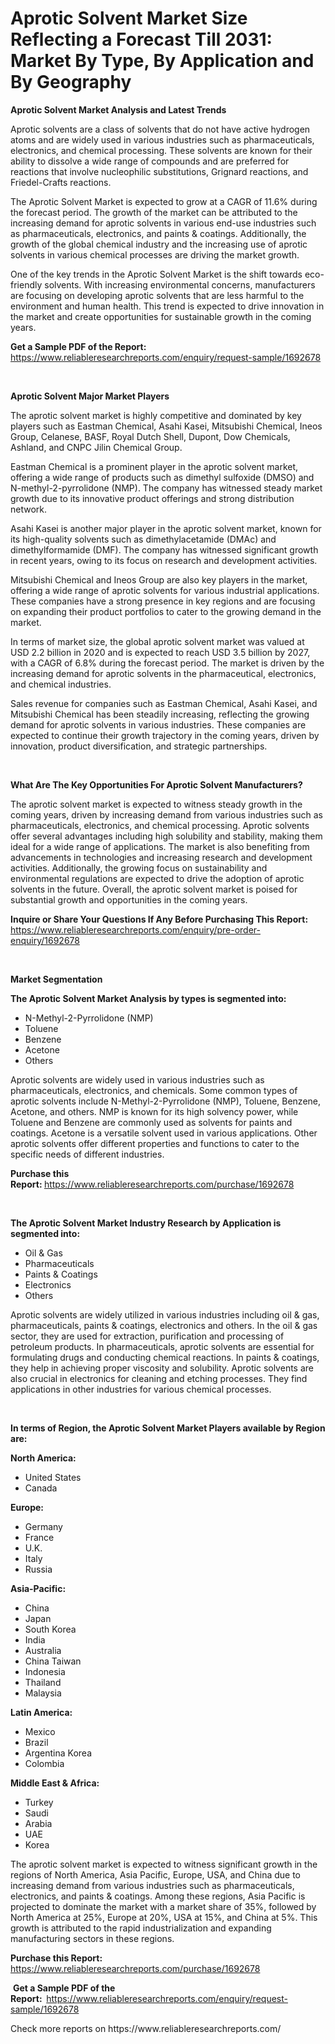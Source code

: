 <p><h1>Aprotic Solvent Market Size Reflecting a Forecast Till 2031: Market By Type, By Application and By Geography</h1></p><p><strong>Aprotic Solvent Market Analysis and Latest Trends</strong></p>
<p><p>Aprotic solvents are a class of solvents that do not have active hydrogen atoms and are widely used in various industries such as pharmaceuticals, electronics, and chemical processing. These solvents are known for their ability to dissolve a wide range of compounds and are preferred for reactions that involve nucleophilic substitutions, Grignard reactions, and Friedel-Crafts reactions.</p><p>The Aprotic Solvent Market is expected to grow at a CAGR of 11.6% during the forecast period. The growth of the market can be attributed to the increasing demand for aprotic solvents in various end-use industries such as pharmaceuticals, electronics, and paints & coatings. Additionally, the growth of the global chemical industry and the increasing use of aprotic solvents in various chemical processes are driving the market growth.</p><p>One of the key trends in the Aprotic Solvent Market is the shift towards eco-friendly solvents. With increasing environmental concerns, manufacturers are focusing on developing aprotic solvents that are less harmful to the environment and human health. This trend is expected to drive innovation in the market and create opportunities for sustainable growth in the coming years.</p></p>
<p><strong>Get a Sample PDF of the Report:&nbsp;</strong> <a href="https://www.reliableresearchreports.com/enquiry/request-sample/1692678">https://www.reliableresearchreports.com/enquiry/request-sample/1692678</a></p>
<p>&nbsp;</p>
<p><strong>Aprotic Solvent Major Market Players</strong></p>
<p><p>The aprotic solvent market is highly competitive and dominated by key players such as Eastman Chemical, Asahi Kasei, Mitsubishi Chemical, Ineos Group, Celanese, BASF, Royal Dutch Shell, Dupont, Dow Chemicals, Ashland, and CNPC Jilin Chemical Group.</p><p>Eastman Chemical is a prominent player in the aprotic solvent market, offering a wide range of products such as dimethyl sulfoxide (DMSO) and N-methyl-2-pyrrolidone (NMP). The company has witnessed steady market growth due to its innovative product offerings and strong distribution network.</p><p>Asahi Kasei is another major player in the aprotic solvent market, known for its high-quality solvents such as dimethylacetamide (DMAc) and dimethylformamide (DMF). The company has witnessed significant growth in recent years, owing to its focus on research and development activities.</p><p>Mitsubishi Chemical and Ineos Group are also key players in the market, offering a wide range of aprotic solvents for various industrial applications. These companies have a strong presence in key regions and are focusing on expanding their product portfolios to cater to the growing demand in the market.</p><p>In terms of market size, the global aprotic solvent market was valued at USD 2.2 billion in 2020 and is expected to reach USD 3.5 billion by 2027, with a CAGR of 6.8% during the forecast period. The market is driven by the increasing demand for aprotic solvents in the pharmaceutical, electronics, and chemical industries.</p><p>Sales revenue for companies such as Eastman Chemical, Asahi Kasei, and Mitsubishi Chemical has been steadily increasing, reflecting the growing demand for aprotic solvents in various industries. These companies are expected to continue their growth trajectory in the coming years, driven by innovation, product diversification, and strategic partnerships.</p></p>
<p>&nbsp;</p>
<p><strong>What Are The Key Opportunities For Aprotic Solvent Manufacturers?</strong></p>
<p><p>The aprotic solvent market is expected to witness steady growth in the coming years, driven by increasing demand from various industries such as pharmaceuticals, electronics, and chemical processing. Aprotic solvents offer several advantages including high solubility and stability, making them ideal for a wide range of applications. The market is also benefiting from advancements in technologies and increasing research and development activities. Additionally, the growing focus on sustainability and environmental regulations are expected to drive the adoption of aprotic solvents in the future. Overall, the aprotic solvent market is poised for substantial growth and opportunities in the coming years.</p></p>
<p><strong>Inquire or Share Your Questions If Any Before Purchasing This Report:</strong> <a href="https://www.reliableresearchreports.com/enquiry/pre-order-enquiry/1692678">https://www.reliableresearchreports.com/enquiry/pre-order-enquiry/1692678</a></p>
<p>&nbsp;</p>
<p><strong>Market Segmentation</strong></p>
<p><strong>The Aprotic Solvent Market Analysis by types is segmented into:</strong></p>
<p><ul><li>N-Methyl-2-Pyrrolidone (NMP)</li><li>Toluene</li><li>Benzene</li><li>Acetone</li><li>Others</li></ul></p>
<p><p>Aprotic solvents are widely used in various industries such as pharmaceuticals, electronics, and chemicals. Some common types of aprotic solvents include N-Methyl-2-Pyrrolidone (NMP), Toluene, Benzene, Acetone, and others. NMP is known for its high solvency power, while Toluene and Benzene are commonly used as solvents for paints and coatings. Acetone is a versatile solvent used in various applications. Other aprotic solvents offer different properties and functions to cater to the specific needs of different industries.</p></p>
<p><strong>Purchase this Report:&nbsp;</strong><a href="https://www.reliableresearchreports.com/purchase/1692678">https://www.reliableresearchreports.com/purchase/1692678</a></p>
<p>&nbsp;</p>
<p><strong>The Aprotic Solvent Market Industry Research by Application is segmented into:</strong></p>
<p><ul><li>Oil & Gas</li><li>Pharmaceuticals</li><li>Paints & Coatings</li><li>Electronics</li><li>Others</li></ul></p>
<p><p>Aprotic solvents are widely utilized in various industries including oil & gas, pharmaceuticals, paints & coatings, electronics and others. In the oil & gas sector, they are used for extraction, purification and processing of petroleum products. In pharmaceuticals, aprotic solvents are essential for formulating drugs and conducting chemical reactions. In paints & coatings, they help in achieving proper viscosity and solubility. Aprotic solvents are also crucial in electronics for cleaning and etching processes. They find applications in other industries for various chemical processes.</p></p>
<p>&nbsp;</p>
<p><strong>In terms of Region, the Aprotic Solvent Market Players available by Region are:</strong></p>
<p>
    <p> <strong> North America: </strong>
        <ul>
            <li>United States</li>
            <li>Canada</li>
        </ul>
        </p> 
    <p> <strong> Europe: </strong>
        <ul>
            <li>Germany</li>
            <li>France</li>
            <li>U.K.</li>
            <li>Italy</li>
            <li>Russia</li>
        </ul>
        </p> 
    <p> <strong> Asia-Pacific: </strong>
        <ul>
            <li>China</li>
            <li>Japan</li>
            <li>South Korea</li>
            <li>India</li>
            <li>Australia</li>
            <li>China Taiwan</li>
            <li>Indonesia</li>
            <li>Thailand</li>
            <li>Malaysia</li>
        </ul>
        </p> 
    <p> <strong> Latin America: </strong>
        <ul>
            <li>Mexico</li>
            <li>Brazil</li>
            <li>Argentina Korea</li>
            <li>Colombia</li>
        </ul>
        </p> 
    <p> <strong> Middle East & Africa: </strong>
        <ul>
            <li>Turkey</li>
            <li>Saudi</li>
            <li>Arabia</li>
            <li>UAE</li>
            <li>Korea</li>
        </ul>
    </p>
    </p>
<p><p>The aprotic solvent market is expected to witness significant growth in the regions of North America, Asia Pacific, Europe, USA, and China due to increasing demand from various industries such as pharmaceuticals, electronics, and paints & coatings. Among these regions, Asia Pacific is projected to dominate the market with a market share of 35%, followed by North America at 25%, Europe at 20%, USA at 15%, and China at 5%. This growth is attributed to the rapid industrialization and expanding manufacturing sectors in these regions.</p></p>
<p><strong>Purchase this Report: </strong><a href="https://www.reliableresearchreports.com/purchase/1692678">https://www.reliableresearchreports.com/purchase/1692678</a></p>
<p>&nbsp;<strong>Get a Sample PDF of the Report:&nbsp;&nbsp;</strong><a href="https://www.reliableresearchreports.com/enquiry/request-sample/1692678">https://www.reliableresearchreports.com/enquiry/request-sample/1692678</a></p>
<p><strong></strong></p>
<p>Check more reports on https://www.reliableresearchreports.com/</p>